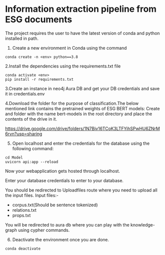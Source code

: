 # Information extraction pipeline from ESG documents 

The project requires the user to have the latest version of conda and python installed in path. 

1. Create a new environment in Conda using the command

```
conda create -n <env> python==3.8

```

2.Install the dependencies using the requirements.txt file

```
conda activate <env>
pip install -r requirements.txt

```
3.Create an instance in neo4j Aura DB and get your DB credentials and save it in credentials.env 

4.Download the folder for the purpose of classification.The below mentioned link contains the pretrained weights of ESG BERT models:
  Create and folder with the name bert-models in the root directory and place the contents of the drive in it.

https://drive.google.com/drive/folders/1N7Biv16TCoK3LTFYihSPwHU6ZNrM6rvn?usp=sharing

5. Open localhost and enter the credentials for the database using the following command: 

```
cd Model
uvicorn api:app --reload

```
Now your webapplication gets hosted through localhost.

Enter your database credentials to enter to your database.

You should be redirected to Uploadfiles route where you need to upload all the input files.
Input files:-
 - corpus.txt(Should be sentence tokenized)
 - relations.txt
 - props.txt
 
You will be redirected to aura db where you can play with the knowledge-graph using cypher commands.

6. Deactivate the environment once you are done. 
```
conda deactivate 

```

